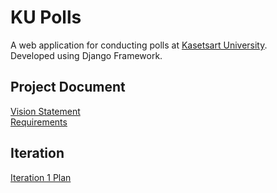 # KU Polls

A web application for conducting polls at [Kasetsart University](http://ku.ac.th).    
Developed using Django Framework.

## Project Document
[Vision Statement](../../wiki/Vision%20Statement)       
[Requirements](../../wiki/Requirement) 

## Iteration        
[Iteration 1 Plan](../../wiki/Iteration%201%20Plan)   
